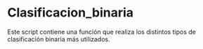 # Clasificacion_binaria
Este script contiene una función que realiza los distintos tipos de clasificación binaria más utilizados.
